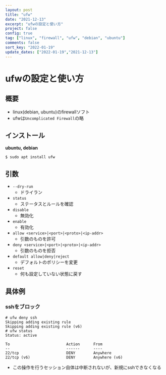 ```yaml
---
layout: post
title: "ufw"
date: "2021-12-13"
excerpt: "ufwの設定と使い方"
project: false
config: true
tag: ["linux", "firewall", "ufw", "debian", "ubuntu"]
comments: false
sort_key: "2022-01-19"
update_dates: ["2022-01-19","2021-12-13"]
---
```


# ufwの設定と使い方

## 概要
 - linux(debian, ubuntu)のfirewallソフト
 - ufwは`Uncomplicated Firewall`の略

## インストール

**ubuntu, debian**  
```console
$ sudo apt install ufw
```

## 引数
 - `--dry-run`
   - ドライラン
 - `status`
   - ステータスとルールを確認
 - `disable`
   - 無効化
 - `enable`
   - 有効化
 - `allow <service>|<port>|<proto>|<ip-addr>`
   - 引数のものを許可
 - `deny <service>|<port>|<proto>|<ip-addr>`
   - 引数のものを拒否
 - `default allow|deny|reject`
   - デフォルトのポリシーを変更
 - `reset`
   - 何も設定していない状態に戻す

## 具体例

### sshをブロック

```console
# ufw deny ssh
Skipping adding existing rule
Skipping adding existing rule (v6)
# ufw status
Status: active

To                         Action      From
--                         ------      ----
22/tcp                     DENY        Anywhere
22/tcp (v6)                DENY        Anywhere (v6)
```
 - この操作を行うセッション自体は中断されないが、新規にsshできなくなる
